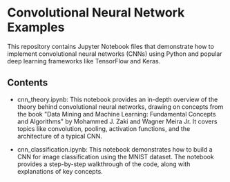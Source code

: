 # Convolutional Neural Network Examples

This repository contains Jupyter Notebook files that demonstrate how to implement convolutional neural networks (CNNs) using Python and popular deep learning frameworks like TensorFlow and Keras.

## Contents

- cnn_theory.ipynb: This notebook provides an in-depth overview of the theory behind convolutional neural networks, drawing on concepts from the book "Data Mining and Machine Learning: Fundamental Concepts and Algorithms" by Mohammed J. Zaki and Wagner Meira Jr. It covers topics like convolution, pooling, activation functions, and the architecture of a typical CNN.

- cnn_classification.ipynb: This notebook demonstrates how to build a CNN for image classification using the MNIST dataset. The notebook provides a step-by-step walkthrough of the code, along with explanations of key concepts.
